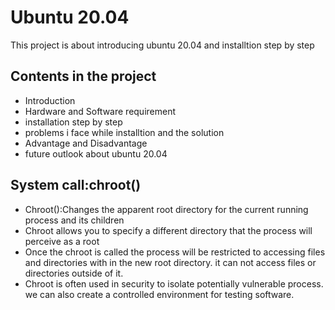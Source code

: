 # Ubuntu 20.04

This project is about introducing ubuntu 20.04 and installtion step by step

## Contents in the project

* Introduction
* Hardware and Software requirement 
* installation step by step
* problems i face while installtion and the solution
* Advantage and Disadvantage
* future outlook about ubuntu 20.04

## System call:chroot()

* Chroot():Changes the apparent root directory for the current running process and its children
* Chroot allows you to specify a different directory that the process will perceive as a root 
* Once the chroot is called the process will be restricted to accessing files and directories with in the new root directory. it can not access files or directories outside of it.
* Chroot is often used in security to isolate potentially vulnerable process. we can also create a controlled environment for testing software.
